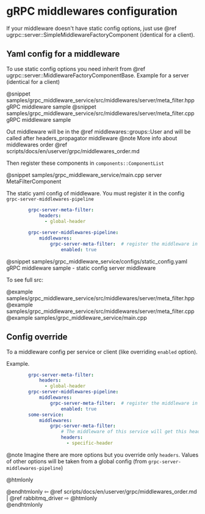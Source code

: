 # gRPC middlewares configuration

If your middleware doesn't have static config options, just use @ref ugrpc::server::SimpleMiddlewareFactoryComponent (identical for a client).

## Yaml config for a middleware

To use static config options you need inherit from @ref ugrpc::server::MiddlewareFactoryComponentBase. Example for a server (identical for a client)

@snippet samples/grpc_middleware_service/src/middlewares/server/meta_filter.hpp gRPC middleware sample
@snippet samples/grpc_middleware_service/src/middlewares/server/meta_filter.cpp gRPC middleware sample

Out middleware will be in the @ref middlewares::groups::User and will be called after headers_propagator middleware
@note More info about middlewares order @ref scripts/docs/en/userver/grpc/middlewares_order.md

Then register these components in `components::ComponentList`

@snippet samples/grpc_middleware_service/main.cpp server MetaFilterComponent

The static yaml config of middleware. You must register it in the config `grpc-server-middlewares-pipeline`

```yaml
        grpc-server-meta-filter:
            headers:
              - global-header
 
        grpc-server-middlewares-pipeline:
            middlewares:
                grpc-server-meta-filter:  # register the middleware in the pipeline
                    enabled: true
```

@snippet samples/grpc_middleware_service/configs/static_config.yaml gRPC middleware sample - static config server middleware

To see full src:

@example samples/grpc_middleware_service/src/middlewares/server/meta_filter.hpp
@example samples/grpc_middleware_service/src/middlewares/server/meta_filter.cpp
@example samples/grpc_middleware_service/main.cpp

## Config override

To a middleware config per service or client (like overriding `enabled` option).

Example.

```yaml
        grpc-server-meta-filter:
            headers:
              - global-header
        grpc-server-middlewares-pipeline:
            middlewares:
                grpc-server-meta-filter:  # register the middleware in the pipeline
                    enabled: true
        some-service:
            middlewares:
                grpc-server-meta-filter:
                    # The middleware of this service will get this header instead of 'global-header'
                    headers:
                      - specific-header
```

@note Imagine there are more options but you override only `headers`. Values of other options will be taken from a global config (from `grpc-server-middlewares-pipeline`)

@htmlonly <div class="bottom-nav"> @endhtmlonly
⇦ @ref scripts/docs/en/userver/grpc/middlewares_order.md | @ref rabbitmq_driver ⇨
@htmlonly </div> @endhtmlonly
